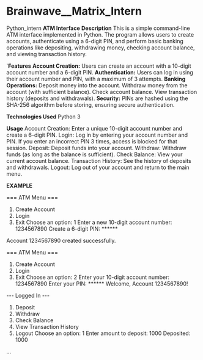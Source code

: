 # Brainwave__Matrix_Intern
Python_intern
**ATM Interface**
**Description**
This is a simple command-line ATM interface implemented in Python. The program allows users to create accounts, authenticate using a 6-digit PIN, and perform basic banking operations like depositing, withdrawing money, checking account balance, and viewing transaction history.

`**Features**
**Account Creation:** 
  Users can create an account with a 10-digit account number and a 6-digit PIN.
**Authentication:** 
  Users can log in using their account number and PIN, with a maximum of 3 attempts.
**Banking Operations:**
Deposit money into the account.
Withdraw money from the account (with sufficient balance).
Check account balance.
View transaction history (deposits and withdrawals).
**Security:**
  PINs are hashed using the SHA-256 algorithm before storing, ensuring secure authentication.
  
**Technologies Used**
  Python 3

**Usage**
Account Creation: 
  Enter a unique 10-digit account number and create a 6-digit PIN.
Login:
  Log in by entering your account number and PIN. If you enter an incorrect PIN 3 times, access is blocked for that session.
Deposit: 
  Deposit funds into your account.
Withdraw:
  Withdraw funds (as long as the balance is sufficient).
Check Balance:
  View your current account balance.
Transaction History:
  See the history of deposits and withdrawals.
Logout: 
  Log out of your account and return to the main menu.

**EXAMPLE**

=== ATM Menu ===
1. Create Account
2. Login
3. Exit
Choose an option: 1
Enter a new 10-digit account number: 1234567890
Create a 6-digit PIN: ******

Account 1234567890 created successfully.

=== ATM Menu ===
1. Create Account
2. Login
3. Exit
Choose an option: 2
Enter your 10-digit account number: 1234567890
Enter your PIN: ******
Welcome, Account 1234567890!

--- Logged In ---
1. Deposit
2. Withdraw
3. Check Balance
4. View Transaction History
5. Logout
Choose an option: 1
Enter amount to deposit: 1000
Deposited: 1000

...

